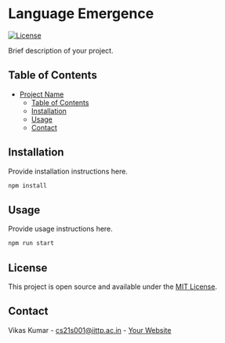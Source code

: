 # Language Emergence

[![License](https://img.shields.io/badge/license-MIT-blue.svg)](https://opensource.org/licenses/MIT)

Brief description of your project.

## Table of Contents

- [Project Name](#project-name)
  - [Table of Contents](#table-of-contents)
  - [Installation](#installation)
  - [Usage](#usage)
  - [Contact](#contact)

## Installation

Provide installation instructions here.

```sh
npm install
```

## Usage

Provide usage instructions here.

```sh
npm run start
```
## License

This project is open source and available under the [MIT License](https://opensource.org/licenses/MIT).

## Contact

Vikas Kumar - [cs21s001@iittp.ac.in](mailto:cs21s001@iittp.ac.in) - [Your Website](https://thesquarederror.github.io/)
